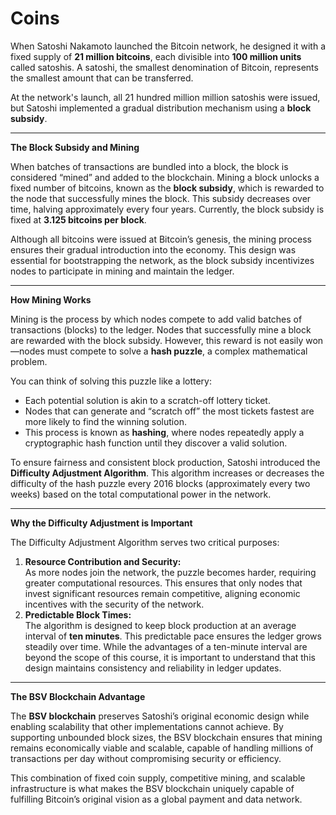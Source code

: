 # Coins

When Satoshi Nakamoto launched the Bitcoin network, he designed it with a fixed supply of **21 million bitcoins**, each divisible into **100 million units** called satoshis. A satoshi, the smallest denomination of Bitcoin, represents the smallest amount that can be transferred.

At the network's launch, all 21 hundred million million satoshis were issued, but Satoshi implemented a gradual distribution mechanism using a **block subsidy**.

***

**The Block Subsidy and Mining**



When batches of transactions are bundled into a block, the block is considered “mined” and added to the blockchain. Mining a block unlocks a fixed number of bitcoins, known as the **block subsidy**, which is rewarded to the node that successfully mines the block. This subsidy decreases over time, halving approximately every four years. Currently, the block subsidy is fixed at **3.125 bitcoins per block**.

Although all bitcoins were issued at Bitcoin’s genesis, the mining process ensures their gradual introduction into the economy. This design was essential for bootstrapping the network, as the block subsidy incentivizes nodes to participate in mining and maintain the ledger.

***

**How Mining Works**



Mining is the process by which nodes compete to add valid batches of transactions (blocks) to the ledger. Nodes that successfully mine a block are rewarded with the block subsidy. However, this reward is not easily won—nodes must compete to solve a **hash puzzle**, a complex mathematical problem.

You can think of solving this puzzle like a lottery:

* Each potential solution is akin to a scratch-off lottery ticket.
* Nodes that can generate and “scratch off” the most tickets fastest are more likely to find the winning solution.
* This process is known as **hashing**, where nodes repeatedly apply a cryptographic hash function until they discover a valid solution.

To ensure fairness and consistent block production, Satoshi introduced the **Difficulty Adjustment Algorithm**. This algorithm increases or decreases the difficulty of the hash puzzle every 2016 blocks (approximately every two weeks) based on the total computational power in the network.

***

**Why the Difficulty Adjustment is Important**



The Difficulty Adjustment Algorithm serves two critical purposes:

1. **Resource Contribution and Security:**\
   As more nodes join the network, the puzzle becomes harder, requiring greater computational resources. This ensures that only nodes that invest significant resources remain competitive, aligning economic incentives with the security of the network.
2. **Predictable Block Times:**\
   The algorithm is designed to keep block production at an average interval of **ten minutes**. This predictable pace ensures the ledger grows steadily over time. While the advantages of a ten-minute interval are beyond the scope of this course, it is important to understand that this design maintains consistency and reliability in ledger updates.

***

**The BSV Blockchain Advantage**



The **BSV blockchain** preserves Satoshi’s original economic design while enabling scalability that other implementations cannot achieve. By supporting unbounded block sizes, the BSV blockchain ensures that mining remains economically viable and scalable, capable of handling millions of transactions per day without compromising security or efficiency.

This combination of fixed coin supply, competitive mining, and scalable infrastructure is what makes the BSV blockchain uniquely capable of fulfilling Bitcoin’s original vision as a global payment and data network.
